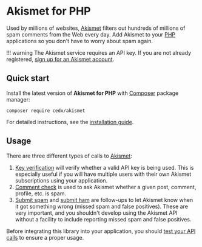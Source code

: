 # Akismet for PHP
Used by millions of websites, [Akismet](https://akismet.com) filters out hundreds of millions of spam comments from the Web every day.
Add Akismet to your [PHP](https://www.php.net) applications so you don't have to worry about spam again.

!!! warning
    The Akismet service requires an API key.
    If you are not already registered, [sign up for an Akismet account](https://akismet.com/developers).

## Quick start
Install the latest version of **Akismet for PHP** with [Composer](https://getcomposer.org) package manager:

```shell
composer require cedx/akismet
```

For detailed instructions, see the [installation guide](installation.md).

## Usage
There are three different types of calls to [Akismet](https://akismet.com):

1. [Key verification](usage/verify_key.md) will verify whether a valid API key is being used. This is especially useful if you will have multiple users with their own Akismet subscriptions using your application.
2. [Comment check](usage/check_comment.md) is used to ask Akismet whether a given post, comment, profile, etc. is spam.
3. [Submit spam](usage/submit_spam.md) and [submit ham](usage/submit_ham.md) are follow-ups to let Akismet know when it got something wrong (missed spam and false positives). These are very important, and you shouldn't develop using the Akismet API without a facility to include reporting missed spam and false positives.

Before integrating this library into your application, you should [test your API calls](testing.md) to ensure a proper usage.
